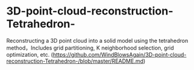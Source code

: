 # 3D-point-cloud-reconstruction-Tetrahedron-
Reconstructing a 3D point cloud into a solid model using the tetrahedron method，Includes grid partitioning, K neighborhood selection, grid optimization, etc.
(https://github.com/WindBlowsAgain/3D-point-cloud-reconstruction-Tetrahedron-/blob/master/README.md)
